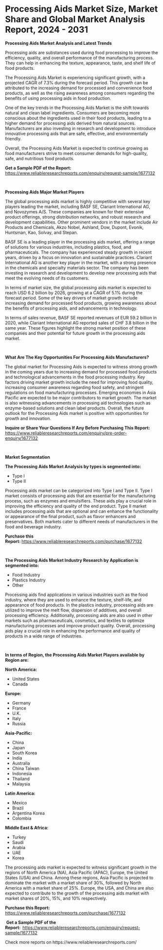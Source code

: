 <p><h1>Processing Aids Market Size, Market Share and Global Market Analysis Report, 2024 - 2031</h1></p><p><strong>Processing Aids Market Analysis and Latest Trends</strong></p>
<p><p>Processing aids are substances used during food processing to improve the efficiency, quality, and overall performance of the manufacturing process. They can help in enhancing the texture, appearance, taste, and shelf life of food products.</p><p>The Processing Aids Market is experiencing significant growth, with a projected CAGR of 7.3% during the forecast period. This growth can be attributed to the increasing demand for processed and convenience food products, as well as the rising awareness among consumers regarding the benefits of using processing aids in food production.</p><p>One of the key trends in the Processing Aids Market is the shift towards natural and clean label ingredients. Consumers are becoming more conscious about the ingredients used in their food products, leading to a higher demand for processing aids derived from natural sources. Manufacturers are also investing in research and development to introduce innovative processing aids that are safe, effective, and environmentally friendly.</p><p>Overall, the Processing Aids Market is expected to continue growing as food manufacturers strive to meet consumer demands for high-quality, safe, and nutritious food products.</p></p>
<p><strong>Get a Sample PDF of the Report:&nbsp;</strong> <a href="https://www.reliableresearchreports.com/enquiry/request-sample/1677132">https://www.reliableresearchreports.com/enquiry/request-sample/1677132</a></p>
<p>&nbsp;</p>
<p><strong>Processing Aids Major Market Players</strong></p>
<p><p>The global processing aids market is highly competitive with several key players leading the market, including BASF SE, Clariant International AG, and Novozymes A/S. These companies are known for their extensive product offerings, strong distribution networks, and robust research and development capabilities. Other prominent vendors in the market include Air Products and Chemicals, Akzo Nobel, Ashland, Dow, Dupont, Evonik, Huntsman, Kao, Solvay, and Stepan.</p><p>BASF SE is a leading player in the processing aids market, offering a range of solutions for various industries, including plastics, food, and pharmaceuticals. The company has experienced steady growth in recent years, driven by a focus on innovation and sustainable practices. Clariant International AG is another key player in the market, with a strong presence in the chemicals and specialty materials sector. The company has been investing in research and development to develop new processing aids that meet the evolving needs of its customers.</p><p>In terms of market size, the global processing aids market is expected to reach USD 6.2 billion by 2026, growing at a CAGR of 5.1% during the forecast period. Some of the key drivers of market growth include increasing demand for processed food products, growing awareness about the benefits of processing aids, and advancements in technology.</p><p>In terms of sales revenue, BASF SE reported revenues of EUR 59.2 billion in 2020, while Clariant International AG reported sales of CHF 3.8 billion in the same year. These figures highlight the strong market position of these companies and their potential for future growth in the processing aids market.</p></p>
<p>&nbsp;</p>
<p><strong>What Are The Key Opportunities For Processing Aids Manufacturers?</strong></p>
<p><p>The global market for Processing Aids is expected to witness strong growth in the coming years due to increasing demand for processed food products and technological advancements in the food processing industry. Key factors driving market growth include the need for improving food quality, increasing consumer awareness regarding food safety, and stringent regulations on food manufacturing processes. Emerging economies in Asia Pacific are expected to be major contributors to market growth. The market is also witnessing advancements in processing aid technologies such as enzyme-based solutions and clean label products. Overall, the future outlook for the Processing Aids market is positive with opportunities for growth and innovation.</p></p>
<p><strong>Inquire or Share Your Questions If Any Before Purchasing This Report:</strong> <a href="https://www.reliableresearchreports.com/enquiry/pre-order-enquiry/1677132">https://www.reliableresearchreports.com/enquiry/pre-order-enquiry/1677132</a></p>
<p>&nbsp;</p>
<p><strong>Market Segmentation</strong></p>
<p><strong>The Processing Aids Market Analysis by types is segmented into:</strong></p>
<p><ul><li>Type I</li><li>Type II</li></ul></p>
<p><p>Processing aids market can be categorized into Type I and Type II. Type I market consists of processing aids that are essential for the manufacturing process, such as enzymes and emulsifiers. These aids play a crucial role in improving the efficiency and quality of the end product. Type II market includes processing aids that are optional and can enhance the functionality or appearance of the final product, such as flavor enhancers and preservatives. Both markets cater to different needs of manufacturers in the food and beverage industry.</p></p>
<p><strong>Purchase this Report:&nbsp;</strong><a href="https://www.reliableresearchreports.com/purchase/1677132">https://www.reliableresearchreports.com/purchase/1677132</a></p>
<p>&nbsp;</p>
<p><strong>The Processing Aids Market Industry Research by Application is segmented into:</strong></p>
<p><ul><li>Food Industry</li><li>Plastics Industry</li><li>Other</li></ul></p>
<p><p>Processing aids find applications in various industries such as the food industry, where they are used to enhance the texture, shelf-life, and appearance of food products. In the plastics industry, processing aids are utilized to improve the melt flow, dispersion of additives, and overall processing efficiency. Additionally, processing aids are also used in other markets such as pharmaceuticals, cosmetics, and textiles to optimize manufacturing processes and improve product quality. Overall, processing aids play a crucial role in enhancing the performance and quality of products in a wide range of industries.</p></p>
<p>&nbsp;</p>
<p><strong>In terms of Region, the Processing Aids Market Players available by Region are:</strong></p>
<p>
    <p> <strong> North America: </strong>
        <ul>
            <li>United States</li>
            <li>Canada</li>
        </ul>
        </p> 
    <p> <strong> Europe: </strong>
        <ul>
            <li>Germany</li>
            <li>France</li>
            <li>U.K.</li>
            <li>Italy</li>
            <li>Russia</li>
        </ul>
        </p> 
    <p> <strong> Asia-Pacific: </strong>
        <ul>
            <li>China</li>
            <li>Japan</li>
            <li>South Korea</li>
            <li>India</li>
            <li>Australia</li>
            <li>China Taiwan</li>
            <li>Indonesia</li>
            <li>Thailand</li>
            <li>Malaysia</li>
        </ul>
        </p> 
    <p> <strong> Latin America: </strong>
        <ul>
            <li>Mexico</li>
            <li>Brazil</li>
            <li>Argentina Korea</li>
            <li>Colombia</li>
        </ul>
        </p> 
    <p> <strong> Middle East & Africa: </strong>
        <ul>
            <li>Turkey</li>
            <li>Saudi</li>
            <li>Arabia</li>
            <li>UAE</li>
            <li>Korea</li>
        </ul>
    </p>
    </p>
<p><p>The processing aids market is expected to witness significant growth in the regions of North America (NA), Asia Pacific (APAC), Europe, the United States (USA) and China. Among these regions, Asia Pacific is projected to dominate the market with a market share of 30%, followed by North America with a market share of 25%. Europe, the USA, and China are also expected to contribute to the growth of the processing aids market with market shares of 20%, 15%, and 10% respectively.</p></p>
<p><strong>Purchase this Report: </strong><a href="https://www.reliableresearchreports.com/purchase/1677132">https://www.reliableresearchreports.com/purchase/1677132</a></p>
<p>&nbsp;<strong>Get a Sample PDF of the Report:&nbsp;&nbsp;</strong><a href="https://www.reliableresearchreports.com/enquiry/request-sample/1677132">https://www.reliableresearchreports.com/enquiry/request-sample/1677132</a></p>
<p><strong></strong></p>
<p>Check more reports on https://www.reliableresearchreports.com/</p>